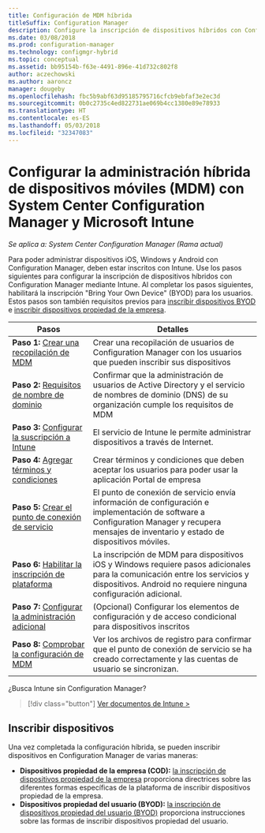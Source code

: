 ```yaml
---
title: Configuración de MDM híbrida
titleSuffix: Configuration Manager
description: Configure la inscripción de dispositivos híbridos con Configuration Manager e Intune.
ms.date: 03/08/2018
ms.prod: configuration-manager
ms.technology: configmgr-hybrid
ms.topic: conceptual
ms.assetid: bb95154b-f63e-4491-896e-41d732c802f8
author: aczechowski
ms.author: aaroncz
manager: dougeby
ms.openlocfilehash: fbc5b9abf63d95185795716cfcb9ebfaf3e2ec3d
ms.sourcegitcommit: 0b0c2735c4ed822731ae069b4cc1380e89e78933
ms.translationtype: HT
ms.contentlocale: es-ES
ms.lasthandoff: 05/03/2018
ms.locfileid: "32347083"
---
```

# <a name="setup-hybrid-mobile-device-management-mdm-with-system-center-configuration-manager-and-microsoft-intune"></a>Configurar la administración híbrida de dispositivos móviles (MDM) con System Center Configuration Manager y Microsoft Intune

*Se aplica a: System Center Configuration Manager (Rama actual)*


Para poder administrar dispositivos iOS, Windows y Android con Configuration Manager, deben estar inscritos con Intune. Use los pasos siguientes para configurar la inscripción de dispositivos híbridos con Configuration Manager mediante Intune. Al completar los pasos siguientes, habilitará la inscripción "Bring Your Own Device" (BYOD) para los usuarios. Estos pasos son también requisitos previos para [inscribir dispositivos BYOD](enroll-hybrid-ios-mac.md) e [inscribir dispositivos propiedad de la empresa](enroll-company-owned-devices.md).

 |Pasos|Detalles|  
 |-----------|-------------|  
 |**Paso 1:** [Crear una recopilación de MDM](create-mdm-collection.md)|Crear una recopilación de usuarios de Configuration Manager con los usuarios que pueden inscribir sus dispositivos|  
 |**Paso 2:** [Requisitos de nombre de dominio](confirm-dns.md)|Confirmar que la administración de usuarios de Active Directory y el servicio de nombres de dominio (DNS) de su organización cumple los requisitos de MDM|
 |**Paso 3:** [Configurar la suscripción a Intune](configure-intune-subscription.md)|El servicio de Intune le permite administrar dispositivos a través de Internet.|  
 |**Paso 4:** [Agregar términos y condiciones](terms-and-conditions.md)| Crear términos y condiciones que deben aceptar los usuarios para poder usar la aplicación Portal de empresa|
 |**Paso 5:** [Crear el punto de conexión de servicio](create-service-connection-point.md)|El punto de conexión de servicio envía información de configuración e implementación de software a Configuration Manager y recupera mensajes de inventario y estado de dispositivos móviles. |  
 |**Paso 6:** [Habilitar la inscripción de plataforma](enable-platform-enrollment.md)|La inscripción de MDM para dispositivos iOS y Windows requiere pasos adicionales para la comunicación entre los servicios y dispositivos. Android no requiere ninguna configuración adicional.|  
 |**Paso 7:** [Configurar la administración adicional](set-up-additional-management.md)|(Opcional) Configurar los elementos de configuración y de acceso condicional para dispositivos inscritos|
 |**Paso 8:** [Comprobar la configuración de MDM](verify-mdm-configuration.md)|Ver los archivos de registro para confirmar que el punto de conexión de servicio se ha creado correctamente y las cuentas de usuario se sincronizan.|

¿Busca Intune sin Configuration Manager?
> [!div class="button"]
[Ver documentos de Intune >](https://docs.microsoft.com/intune/deploy-use/enroll-devices-in-microsoft-intune)


## <a name="enroll-devices"></a>Inscribir dispositivos
Una vez completada la configuración híbrida, se pueden inscribir dispositivos en Configuration Manager de varias maneras:
- **Dispositivos propiedad de la empresa (COD):** [la inscripción de dispositivos propiedad de la empresa](enroll-company-owned-devices.md) proporciona directrices sobre las diferentes formas específicas de la plataforma de inscribir dispositivos propiedad de la empresa.
- **Dispositivos propiedad del usuario (BYOD):** [la inscripción de dispositivos propiedad del usuario (BYOD)](enroll-hybrid-ios-mac.md) proporciona instrucciones sobre las formas de inscribir dispositivos propiedad del usuario.
